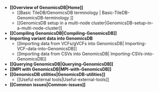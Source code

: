 * **[[Overview of GenomicsDB|Home]]**
    * [[Basic TileDB/GenomicsDB terminology | Basic-TileDB-GenomicsDB-terminology ]]
    * [[GenomicsDB setup in a multi-node cluster|GenomicsDB-setup-in-a-multi-node-cluster]]
* **[[Compiling GenomicsDB|Compiling-GenomicsDB]]**
* **Importing variant data into GenomicsDB**
    * [[Importing data from VCFs/gVCFs into GenomicsDB| Importing-VCF-data-into-GenomicsDB]]
    * [[Importing data from CSVs into GenomicsDB| Importing-CSVs-into-GenomicsDB]]
* **[[Querying GenomicsDB|Querying-GenomicsDB]]**
* **[[MPI with GenomicsDB|MPI-with-GenomicsDB]]**
* **[[GenomicsDB utilities|GenomicsDB-utilities]]**
    * [[Useful external tools|Useful-external-tools]]
* **[[Common issues|Common-issues]]**
